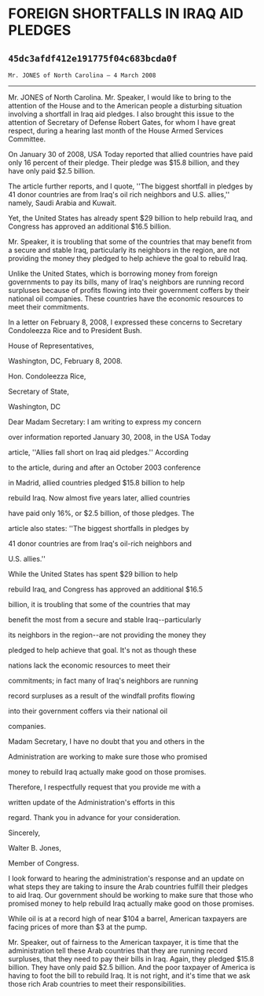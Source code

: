# FOREIGN SHORTFALLS IN IRAQ AID PLEDGES
## `45dc3afdf412e191775f04c683bcda0f`
`Mr. JONES of North Carolina — 4 March 2008`

---


Mr. JONES of North Carolina. Mr. Speaker, I would like to bring to 
the attention of the House and to the American people a disturbing 
situation involving a shortfall in Iraq aid pledges. I also brought 
this issue to the attention of Secretary of Defense Robert Gates, for 
whom I have great respect, during a hearing last month of the House 
Armed Services Committee.

On January 30 of 2008, USA Today reported that allied countries have 
paid only 16 percent of their pledge. Their pledge was $15.8 billion, 
and they have only paid $2.5 billion.

The article further reports, and I quote, ''The biggest shortfall in 
pledges by 41 donor countries are from Iraq's oil rich neighbors and 
U.S. allies,'' namely, Saudi Arabia and Kuwait.

Yet, the United States has already spent $29 billion to help rebuild 
Iraq, and Congress has approved an additional $16.5 billion.

Mr. Speaker, it is troubling that some of the countries that may 
benefit from a secure and stable Iraq, particularly its neighbors in 
the region, are not providing the money they pledged to help achieve 
the goal to rebuild Iraq.

Unlike the United States, which is borrowing money from foreign 
governments to pay its bills, many of Iraq's neighbors are running 
record surpluses because of profits flowing into their government 
coffers by their national oil companies. These countries have the 
economic resources to meet their commitments.

In a letter on February 8, 2008, I expressed these concerns to 
Secretary Condoleezza Rice and to President Bush.



















 House of Representatives,

















 Washington, DC, February 8, 2008.


 Hon. Condoleezza Rice,


 Secretary of State,


 Washington, DC



 Dear Madam Secretary: I am writing to express my concern 


 over information reported January 30, 2008, in the USA Today 


 article, ''Allies fall short on Iraq aid pledges.'' According 


 to the article, during and after an October 2003 conference 


 in Madrid, allied countries pledged $15.8 billion to help 


 rebuild Iraq. Now almost five years later, allied countries 


 have paid only 16%, or $2.5 billion, of those pledges. The 


 article also states: ''The biggest shortfalls in pledges by 


 41 donor countries are from Iraq's oil-rich neighbors and 


 U.S. allies.''





 While the United States has spent $29 billion to help 


 rebuild Iraq, and Congress has approved an additional $16.5 


 billion, it is troubling that some of the countries that may 


 benefit the most from a secure and stable Iraq--particularly 


 its neighbors in the region--are not providing the money they 


 pledged to help achieve that goal. It's not as though these 


 nations lack the economic resources to meet their 


 commitments; in fact many of Iraq's neighbors are running 


 record surpluses as a result of the windfall profits flowing 


 into their government coffers via their national oil 


 companies.



 Madam Secretary, I have no doubt that you and others in the 


 Administration are working to make sure those who promised 


 money to rebuild Iraq actually make good on those promises. 


 Therefore, I respectfully request that you provide me with a 


 written update of the Administration's efforts in this 


 regard. Thank you in advance for your consideration.





 Sincerely,

























Walter B. Jones,























 Member of Congress.


I look forward to hearing the administration's response and an update 
on what steps they are taking to insure the Arab countries fulfill 
their pledges to aid Iraq. Our government should be working to make 
sure that those who promised money to help rebuild Iraq actually make 
good on those promises.

While oil is at a record high of near $104 a barrel, American 
taxpayers are facing prices of more than $3 at the pump.

Mr. Speaker, out of fairness to the American taxpayer, it is time 
that the administration tell these Arab countries that they are running 
record surpluses, that they need to pay their bills in Iraq. Again, 
they pledged $15.8 billion. They have only paid $2.5 billion. And the 
poor taxpayer of America is having to foot the bill to rebuild Iraq. It 
is not right, and it's time that we ask those rich Arab countries to 
meet their responsibilities.
